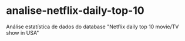 # analise-netflix-daily-top-10
Análise estatística de dados do database "Netflix daily top 10 movie/TV show in USA"

